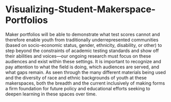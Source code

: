 # Visualizing-Student-Makerspace-Portfolios
Maker portfolios will be able to demonstrate what test scores cannot and therefore enable youth from traditionally underrepresented communities (based on socio-economic status, gender, ethnicity, disability, or other) to step beyond the constraints of academic testing standards and show off their abilities and voices—our ongoing research must focus on these audiences and exist within these settings. It is important to recognize and pay attention to what the field is doing, which audiences are served, and what gaps remain. As seen through the many different materials being used and the diversity of race and ethnic backgrounds of youth at these makerspaces, both the breadth and the current inclusively of making forms a firm foundation for future policy and educational efforts seeking to deepen learning in these spaces over time.
